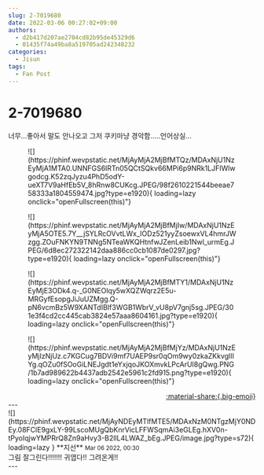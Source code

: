 ```yaml
---
slug: 2-7019680
date: 2022-03-06 00:27:02+09:00
authors:
  - d2b417d207ae2704cd82b95de45329d6
  - 01435f74a49ba8a519705ad242348232
categories:
  - Jisun
tags:
  - Fan Post
---
```


# 2-7019680

<div class="post-container" markdown="1">
<div class="content-container md-sidebar__scrollwrap" markdown="1">

너무...좋아서 말도 안나오고 그저 쿠키마냥 경악함.....언어상실...
<figure markdown="1">
![](https://phinf.wevpstatic.net/MjAyMjA2MjBfMTQz/MDAxNjU1NzEyMjA1MTA0.UNNFGS6lRTn05QCtSQkv66MPi6p9NRk1LJFIWlwgodcg.K52zqJyzu4PhD5odY-ueXT7V9aHfEb5V_8hRnw8CUKcg.JPEG/98f2610221544beeae758333a1804559474.jpg?type=e1920){ loading=lazy onclick="openFullscreen(this)"}
</figure>

<figure markdown="1">
![](https://phinf.wevpstatic.net/MjAyMjA2MjBfMjIw/MDAxNjU1NzEyMjA5OTE5.7Y__jSYLRcOVvtLWx_IODz521yyZsoewxVL4hmrJWzgg.ZOuFNKYN9TNNg5NTeaWKQHtnfwJZenLeib1Nwl_urmEg.JPEG/6d8ec272322142daa886cc0cb1087de0297.jpg?type=e1920){ loading=lazy onclick="openFullscreen(this)"}
</figure>

<figure markdown="1">
![](https://phinf.wevpstatic.net/MjAyMjA2MjBfMTY1/MDAxNjU1NzEyMjE3ODk4.q-_G0NEOlqy5wXQZWqrz2E5u-MRGyfEsopgJiJuUZMgg.Q-pN6vcmBz5W9XANTdIBIf3WGB1WbrV_vU8pV7gnj5sg.JPEG/301e3f4cd2cc445cab3824e57aaa8604161.jpg?type=e1920){ loading=lazy onclick="openFullscreen(this)"}
</figure>

<figure markdown="1">
![](https://phinf.wevpstatic.net/MjAyMjA2MjBfMjYz/MDAxNjU1NzEyMjIzNjUz.c7KGCug7BDVi9mf7UAEP9sr0qOm9wy0zkaZKkvglIIYg.qOZu0fSOoGiLNEJgdt1eYxjqoJKOXmvkLPcArUI8gQwg.PNG/1b7ad989622b4437adb2542e5961c2fd915.png?type=e1920){ loading=lazy onclick="openFullscreen(this)"}
</figure>


</div>
</div>

<div style="text-align: right;" markdown="1">
<a href="https://weverse.io/fromis9/fanpost/2-7019680" style="text-align: right;">:material-share:{.big-emoji}</a>
</div>
---

<div class="comments-container md-sidebar__scrollwrap" markdown="1">
<div class="comment" markdown="1">
<div class='id-container' markdown="1">
![](https://phinf.wevpstatic.net/MjAyNDEyMTlfMTE5/MDAxNzM0NTgzMjY0NDEy.08FClE9gxLY-99LscoMUgQbKnrVicLFFWSqmAi3eGLEg.hXV0n-tPyoIqjwYMPRrQ8Zn9aHvy3-B2llL4LWAZ_bEg.JPEG/image.jpg?type=s72){ loading=lazy }
**<span class="artist">지선</span>** <small>Mar 06 2022, 00:30</small><br>
</div>
<div class='comment-body' markdown="1">
그림 잘그린다!!!!!!! 귀엽다!! 그려온게!!
</div>
</div>
</div>
---
